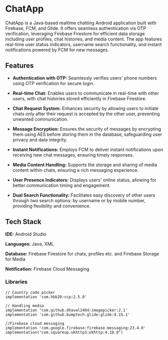 # ChatApp

ChatApp is a Java-based realtime chatting Android application built with Firebase, FCM, and Glide. It offers seamless authentication via OTP verification, leveraging Firebase Firestore for efficient data storage including user profiles, chat histories, and media content. The app features real-time user status indicators, username search functionality, and instant notifications powered by FCM for new messages.


## Features

- **Authentication with OTP:** Seamlessly verifies users' phone numbers using OTP verification for secure login.

- **Real-time Chat:** Enables users to communicate in real-time with other users, with chat histories stored efficiently in Firebase Firestore.

- **Chat Request System:** Enhances security by allowing users to initiate chats only after their request is accepted by the other user, preventing unwanted communication.

- **Message Encryption:** Ensures the security of messages by encrypting them using AES before storing them in the database, safeguarding user privacy and data integrity.

- **Instant Notifications:** Employs FCM to deliver instant notifications upon receiving new chat messages, ensuring timely responses.

- **Media Content Handling:** Supports the storage and sharing of media content within chats, ensuring a rich messaging experience.

- **User Presence Indicators:** Displays users' online status, allowing for better communication timing and engagement.

- **Dual Search Functionality:** Facilitates easy discovery of other users through two search options: by username or by mobile number, providing flexibility and convenience.


## Tech Stack

**IDE:** Android Studio

**Languages:** Java, XML

**Database:** Firebase Firestore for chats, profiles etc. and Firebase Storage for Media

**Notification:** Firebase Cloud Messaging 


### Libraries

    // Country code picker
    implementation 'com.hbb20:ccp:2.5.0'

    // Handling media
    implementation 'com.github.dhaval2404:imagepicker:2.1'
    implementation 'com.github.bumptech.glide:glide:4.15.1'
    
    //Firebase cloud messaging
    implementation 'com.google.firebase:firebase-messaging:23.4.0'
    implementation("com.squareup.okhttp3:okhttp:4.10.0")
